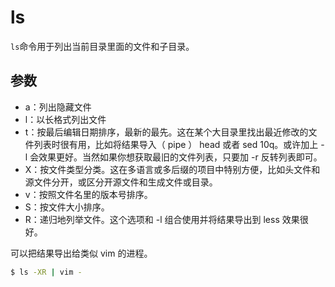 # ls

`ls`命令用于列出当前目录里面的文件和子目录。

## 参数

- a：列出隐藏文件
- l：以长格式列出文件
- t：按最后编辑日期排序，最新的最先。这在某个大目录里找出最近修改的文件列表时很有用，比如将结果导入（ pipe ） head 或者 sed 10q。或许加上 -l 会效果更好。当然如果你想获取最旧的文件列表，只要加 -r 反转列表即可。
- X：按文件类型分类。这在多语言或多后缀的项目中特别方便，比如头文件和源文件分开，或区分开源文件和生成文件或目录。
- v：按照文件名里的版本号排序。
- S：按文件大小排序。
- R：递归地列举文件。这个选项和 -l 组合使用并将结果导出到 less 效果很好。

可以把结果导出给类似 vim 的进程。
```bash
$ ls -XR | vim -
```
